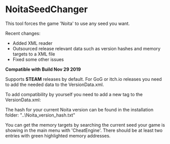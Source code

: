 # NoitaSeedChanger
This tool forces the game 'Noita' to use any seed you want.

Recent changes:

* Added XML reader
* Outsourced release relevant data such as version hashes and memory targets to a XML file
* Fixed some other issues

**Compatible with Build Nov 29 2019**

Supports **STEAM** releases by default. For GoG or itch.io releases you need to add the needed data to the VersionData.xml.

To add compatibility by yourself you need to add a new <Data> tag to the VersionData.xml:

The hash for your current Noita version can be found in the installation folder: "..\Noita\_version_hash.txt"

You can get the memory targets by searching the current seed your game is showing in the main menu with 'CheatEngine'. There should be at least two entries with green highlighted memory addresses.
